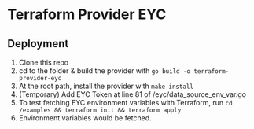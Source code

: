# Terraform Provider EYC


## Deployment

1) Clone this repo
2) cd to the folder & build the provider with `go build -o terraform-provider-eyc`
3) At the root path, install the provider with `make install`
4) (Temporary) Add EYC Token at line 81 of /eyc/data_source_env_var.go
5) To test fetching EYC environment variables with Terraform, run `cd /examples && terraform init && terraform apply`
6) Environment variables would be fetched.